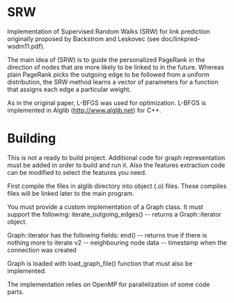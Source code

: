 SRW
===

Implementation of Supervised Random Walks (SRW) for link prediction originally proposed by Backstrom and Leskovec (see doc/linkpred-wsdm11.pdf).

The main idea of (SRW) is to guide the personalized PageRank in the direction of nodes that are more likely to be linked to in the future.
Whereas plain PageRank picks the outgoing edge to be followed from a uniform distribution, the SRW method learns a vector of parameters for a function that assigns each edge a particular weight.

As in the original paper, L-BFGS was used for optimization. L-BFGS is implemented in Alglib (http://www.alglib.net) for C++.


Building
===
This is not a ready to build project. Additional code for graph representation must be added in order to build and run it. Also the features extraction code can be modified to select the features you need.

First compile the files in alglib directory into object (.o) files. These compiles files will be linked later to the main program.

You must provide a custom implementation of a Graph class. 
It must support the following:
  iterate_outgoing_edges() -- returns a Graph::iterator object.

Graph::iterator has the following fields:
  end() -- returns true if there is nothing more to iterate
  v2 -- neighbouring node
  data -- timestamp when the connection was created

Graph is loaded with load_graph_file() function that must also be implemented.

The implementation relies on OpenMP for parallelization of some code parts.

